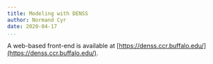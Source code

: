 ```yaml
---
title: Modeling with DENSS
author: Normand Cyr
date: 2020-04-17
...
```


A web-based front-end is available at [https://denss.ccr.buffalo.edu/](https://denss.ccr.buffalo.edu/).
